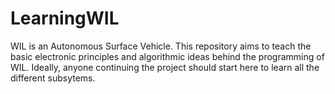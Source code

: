 # LearningWIL
WIL is an Autonomous Surface Vehicle. This repository aims to teach the basic electronic principles and algorithmic ideas behind the programming of WIL. Ideally, anyone continuing the project should start here to learn all the different subsytems.
